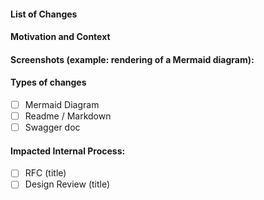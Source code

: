 <!--- Please always add a PR description as if nobody knows anything about the context these changes come from. -->
<!--- Even if we are all from our internal team, we may not be on the same page. -->
<!--- Write this PR as you were contributing to a public OSS project, where nobody knows you and you have to earn their trust. -->
<!--- This will improve our projects in the long run! Thanks. -->

#### List of Changes

<!--- Describe your changes in detail -->

#### Motivation and Context

<!--- Why is this change required? What problem does it solve? -->

#### Screenshots (example: rendering of a Mermaid diagram):

#### Types of changes

<!--- What types of changes does your code introduce? Put an `x` in all the boxes that apply: -->

- [ ] Mermaid Diagram
- [ ] Readme / Markdown
- [ ] Swagger doc

#### Impacted Internal Process:

<!--- Go over all the following points, and put an `x` in all the boxes that apply. -->
<!--- If you're unsure about any of these, don't hesitate to ask. We're here to help! -->

- [ ] RFC (title)
- [ ] Design Review (title)
